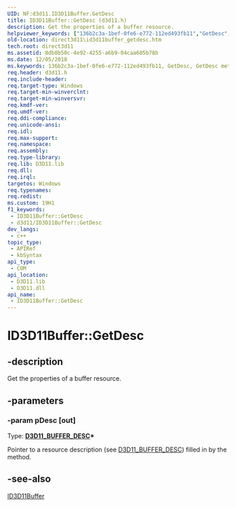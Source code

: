 ```yaml
---
UID: NF:d3d11.ID3D11Buffer.GetDesc
title: ID3D11Buffer::GetDesc (d3d11.h)
description: Get the properties of a buffer resource.
helpviewer_keywords: ["136b2c3a-1bef-0fe6-e772-112ed493fb11","GetDesc","GetDesc method [Direct3D 11]","GetDesc method [Direct3D 11]","ID3D11Buffer interface","ID3D11Buffer interface [Direct3D 11]","GetDesc method","ID3D11Buffer.GetDesc","ID3D11Buffer::GetDesc","d3d11/ID3D11Buffer::GetDesc","direct3d11.id3d11buffer_getdesc"]
old-location: direct3d11\id3d11buffer_getdesc.htm
tech.root: direct3d11
ms.assetid: 8db8b50c-4e92-4255-a6b9-04caa685b78b
ms.date: 12/05/2018
ms.keywords: 136b2c3a-1bef-0fe6-e772-112ed493fb11, GetDesc, GetDesc method [Direct3D 11], GetDesc method [Direct3D 11],ID3D11Buffer interface, ID3D11Buffer interface [Direct3D 11],GetDesc method, ID3D11Buffer.GetDesc, ID3D11Buffer::GetDesc, d3d11/ID3D11Buffer::GetDesc, direct3d11.id3d11buffer_getdesc
req.header: d3d11.h
req.include-header: 
req.target-type: Windows
req.target-min-winverclnt: 
req.target-min-winversvr: 
req.kmdf-ver: 
req.umdf-ver: 
req.ddi-compliance: 
req.unicode-ansi: 
req.idl: 
req.max-support: 
req.namespace: 
req.assembly: 
req.type-library: 
req.lib: D3D11.lib
req.dll: 
req.irql: 
targetos: Windows
req.typenames: 
req.redist: 
ms.custom: 19H1
f1_keywords:
 - ID3D11Buffer::GetDesc
 - d3d11/ID3D11Buffer::GetDesc
dev_langs:
 - c++
topic_type:
 - APIRef
 - kbSyntax
api_type:
 - COM
api_location:
 - D3D11.lib
 - D3D11.dll
api_name:
 - ID3D11Buffer::GetDesc
---
```


# ID3D11Buffer::GetDesc


## -description

Get the properties of a buffer resource.

## -parameters

### -param pDesc [out]

Type: <b><a href="/windows/desktop/api/d3d11/ns-d3d11-d3d11_buffer_desc">D3D11_BUFFER_DESC</a>*</b>

Pointer to a resource description (see <a href="/windows/desktop/api/d3d11/ns-d3d11-d3d11_buffer_desc">D3D11_BUFFER_DESC</a>) filled in by the method.

## -see-also

<a href="/windows/desktop/api/d3d11/nn-d3d11-id3d11buffer">ID3D11Buffer</a>

